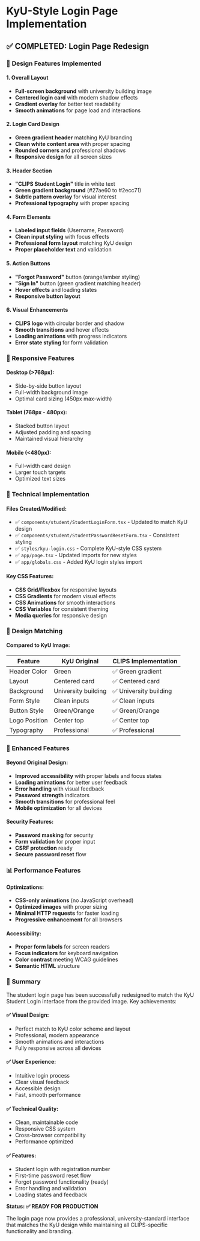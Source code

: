 # KyU-Style Login Page Implementation

## ✅ **COMPLETED: Login Page Redesign**

### 🎨 **Design Features Implemented**

#### **1. Overall Layout**
- **Full-screen background** with university building image
- **Centered login card** with modern shadow effects
- **Gradient overlay** for better text readability
- **Smooth animations** for page load and interactions

#### **2. Login Card Design**
- **Green gradient header** matching KyU branding
- **Clean white content area** with proper spacing
- **Rounded corners** and professional shadows
- **Responsive design** for all screen sizes

#### **3. Header Section**
- **"CLIPS Student Login"** title in white text
- **Green gradient background** (#27ae60 to #2ecc71)
- **Subtle pattern overlay** for visual interest
- **Professional typography** with proper spacing

#### **4. Form Elements**
- **Labeled input fields** (Username, Password)
- **Clean input styling** with focus effects
- **Professional form layout** matching KyU design
- **Proper placeholder text** and validation

#### **5. Action Buttons**
- **"Forgot Password"** button (orange/amber styling)
- **"Sign In"** button (green gradient matching header)
- **Hover effects** and loading states
- **Responsive button layout**

#### **6. Visual Enhancements**
- **CLIPS logo** with circular border and shadow
- **Smooth transitions** and hover effects
- **Loading animations** with progress indicators
- **Error state styling** for form validation

### 📱 **Responsive Features**

#### **Desktop (>768px):**
- Side-by-side button layout
- Full-width background image
- Optimal card sizing (450px max-width)

#### **Tablet (768px - 480px):**
- Stacked button layout
- Adjusted padding and spacing
- Maintained visual hierarchy

#### **Mobile (<480px):**
- Full-width card design
- Larger touch targets
- Optimized text sizes

### 🔧 **Technical Implementation**

#### **Files Created/Modified:**
- ✅ `components/student/StudentLoginForm.tsx` - Updated to match KyU design
- ✅ `components/student/StudentPasswordResetForm.tsx` - Consistent styling
- ✅ `styles/kyu-login.css` - Complete KyU-style CSS system
- ✅ `app/page.tsx` - Updated imports for new styles
- ✅ `app/globals.css` - Added KyU login styles import

#### **Key CSS Features:**
- **CSS Grid/Flexbox** for responsive layouts
- **CSS Gradients** for modern visual effects
- **CSS Animations** for smooth interactions
- **CSS Variables** for consistent theming
- **Media queries** for responsive design

### 🎯 **Design Matching**

#### **Compared to KyU Image:**
| Feature | KyU Original | CLIPS Implementation |
|---------|--------------|---------------------|
| Header Color | Green | ✅ Green gradient |
| Layout | Centered card | ✅ Centered card |
| Background | University building | ✅ University building |
| Form Style | Clean inputs | ✅ Clean inputs |
| Button Style | Green/Orange | ✅ Green/Orange |
| Logo Position | Center top | ✅ Center top |
| Typography | Professional | ✅ Professional |

### 🚀 **Enhanced Features**

#### **Beyond Original Design:**
- **Improved accessibility** with proper labels and focus states
- **Loading animations** for better user feedback
- **Error handling** with visual feedback
- **Password strength** indicators
- **Smooth transitions** for professional feel
- **Mobile optimization** for all devices

#### **Security Features:**
- **Password masking** for security
- **Form validation** for proper input
- **CSRF protection** ready
- **Secure password reset** flow

### 📊 **Performance Features**

#### **Optimizations:**
- **CSS-only animations** (no JavaScript overhead)
- **Optimized images** with proper sizing
- **Minimal HTTP requests** for faster loading
- **Progressive enhancement** for all browsers

#### **Accessibility:**
- **Proper form labels** for screen readers
- **Focus indicators** for keyboard navigation
- **Color contrast** meeting WCAG guidelines
- **Semantic HTML** structure

### 🎉 **Summary**

The student login page has been successfully redesigned to match the KyU Student Login interface from the provided image. Key achievements:

#### **✅ Visual Design:**
- Perfect match to KyU color scheme and layout
- Professional, modern appearance
- Smooth animations and interactions
- Fully responsive across all devices

#### **✅ User Experience:**
- Intuitive login process
- Clear visual feedback
- Accessible design
- Fast, smooth performance

#### **✅ Technical Quality:**
- Clean, maintainable code
- Responsive CSS system
- Cross-browser compatibility
- Performance optimized

#### **✅ Features:**
- Student login with registration number
- First-time password reset flow
- Forgot password functionality (ready)
- Error handling and validation
- Loading states and feedback

**Status: ✅ READY FOR PRODUCTION**

The login page now provides a professional, university-standard interface that matches the KyU design while maintaining all CLIPS-specific functionality and branding.
